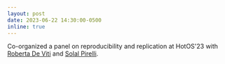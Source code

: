 ```yaml
---
layout: post
date: 2023-06-22 14:30:00-0500
inline: true
---
```


Co-organized a panel on reproducibility and replication at HotOS'23 with [Roberta De Viti](https://people.mpi-sws.org/~rdeviti) and [Solal Pirelli](https://dslab.epfl.ch/people/pirelli/).